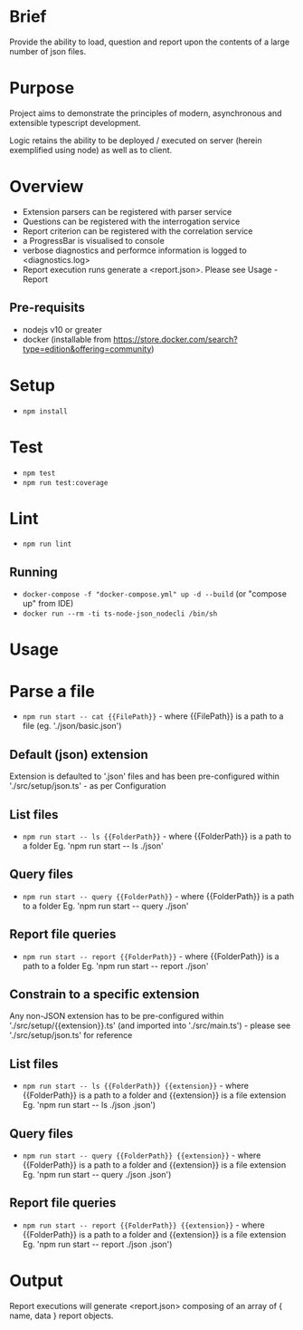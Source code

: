 # Brief

Provide the ability to load, question and report upon the contents of a large number of json files.

# Purpose

Project aims to demonstrate the principles of modern, asynchronous and extensible typescript development.

Logic retains the ability to be deployed / executed on server (herein exemplified using node) as well as to client.

# Overview

 * Extension parsers can be registered with parser service
 * Questions can be registered with the interrogation service
 * Report criterion can be registered with the correlation service
 * a ProgressBar is visualised to console
 * verbose diagnostics and performce information is logged to <diagnostics.log>
 * Report execution runs generate a <report.json>. Please see Usage - Report

## Pre-requisits

 * nodejs v10 or greater
 * docker (installable from https://store.docker.com/search?type=edition&offering=community)

# Setup

* `npm install`

# Test

* `npm test`
* `npm run test:coverage`

# Lint

* `npm run lint`

## Running

* `docker-compose -f "docker-compose.yml" up -d --build` (or "compose up" from IDE)
* `docker run --rm -ti ts-node-json_nodecli /bin/sh`

# Usage

# Parse a file
* `npm run start -- cat {{FilePath}}` - where {{FilePath}} is a path to a file (eg. './json/basic.json')

## Default (json) extension

Extension is defaulted to '.json' files and has been pre-configured within './src/setup/json.ts' - as per Configuration

## List files
* `npm run start -- ls {{FolderPath}}` - where {{FolderPath}} is a path to a folder
Eg. 'npm run start -- ls ./json'

## Query files
* `npm run start -- query {{FolderPath}}` - where {{FolderPath}} is a path to a folder
Eg. 'npm run start -- query ./json'

## Report file queries
* `npm run start -- report {{FolderPath}}` - where {{FolderPath}} is a path to a folder
Eg. 'npm run start -- report ./json'

## Constrain to a specific extension

Any non-JSON extension has to be pre-configured within './src/setup/{{extension}}.ts' (and imported into './src/main.ts') - please see './src/setup/json.ts' for reference

## List files
* `npm run start -- ls {{FolderPath}} {{extension}}` - where {{FolderPath}} is a path to a folder and {{extension}} is a file extension
Eg. 'npm run start -- ls ./json .json')

## Query files
* `npm run start -- query {{FolderPath}} {{extension}}` - where {{FolderPath}} is a path to a folder and {{extension}} is a file extension
Eg. 'npm run start -- query ./json .json')

## Report file queries
* `npm run start -- report {{FolderPath}} {{extension}}` - where {{FolderPath}} is a path to a folder and {{extension}} is a file extension
Eg. 'npm run start -- report ./json .json')

# Output

Report executions will generate <report.json> composing of an array of { name, data } report objects.
